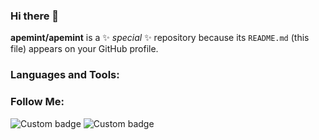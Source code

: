 ### Hi there 👋


**apemint/apemint** is a ✨ _special_ ✨ repository because its `README.md` (this file) appears on your GitHub profile.



### Languages and Tools:  
  
  
### Follow Me:
![Custom badge](https://img.shields.io/github/followers/apemint?style=social)
![Custom badge](https://img.shields.io/twitter/follow/apemint?style=social)
